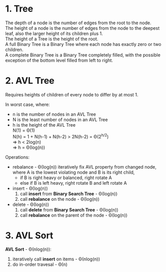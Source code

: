 # 1. Tree
The depth of a node is the number of edges from the root to the node.  
The height of a node is the number of edges from the node to the deepest leaf, also the larger height of its children plus 1.  
The height of a Tree is the height of the root.  
A full Binary Tree is a Binary Tree where each node has exactly zero or two children.  
A complete Binary Tree is a Binary Tree completely filled, with the possible exception of the bottom level filled from left to right.

# 2. AVL Tree
Requires heights of children of every node to differ by at most 1.

In worst case, where:
* n is the number of nodes in an AVL Tree
* N is the least number of nodes in an AVL Tree
* h is the height of the AVL Tree  
N(1) = Θ(1)  
N(h) = 1 + N(h-1) + N(h-2) > 2N(h-2) = Θ(2<sup>h/2</sup>)  
=> h < 2log(n)  
=> h = Θ(log(n))

Operations:
* rebalance - Θ(log(n))
  iteratively fix AVL property from changed node, where A is the lowest violating node and B is its right child,
  * if B is right heavy or balanced, right rotate A
  * else if B is left heavy, right rotate B and left rotate A
* insert - Θ(log(n))
  1. call **insert** from **Binary Search Tree** - Θ(log(n))
  2. call **rebalance** on the node - Θ(log(n))
* delete - Θ(log(n))
  1. call **delete** from **Binary Search Tree** - Θ(log(n))
  2. call **rebalance** on the parent of the node - Θ(log(n))

# 3. AVL Sort
**AVL Sort** - Θ(nlog(n)):
1. iteratively call **insert** on items - Θ(nlog(n))
2. do in-order travesal - Θ(n)
